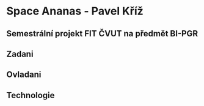 # Space Ananas - Pavel Kříž 

## Semestrální projekt FIT ČVUT na předmět BI-PGR

## Zadani

## Ovladani

## Technologie

